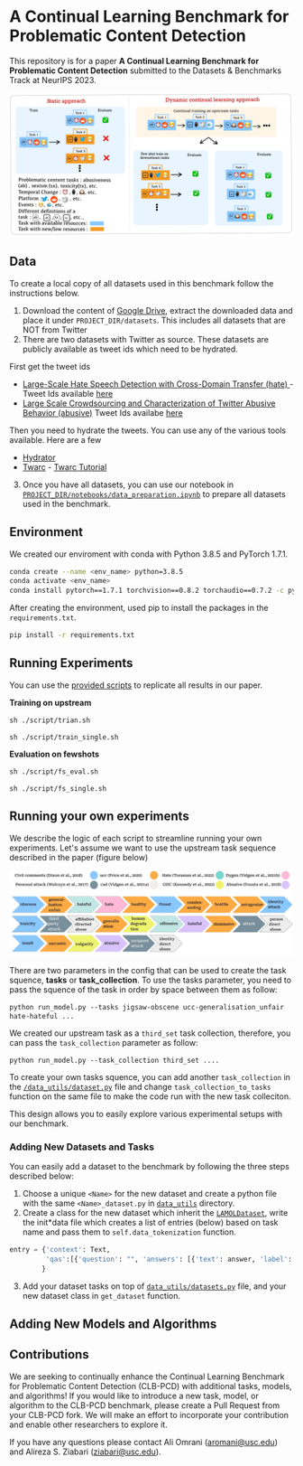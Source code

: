 # A Continual Learning Benchmark for Problematic Content Detection

This repository is for a paper **A Continual Learning Benchmark for Problematic Content Detection** submitted to the Datasets & Benchmarks Track at NeurIPS 2023.

![alt text](https://github.com/Ali-Omrani/Continual-Problematic-Content-Detection-Benchmark/blob/main/Figure%201.jpg)

## Data

To create a local copy of all datasets used in this benchmark follow the instructions below.

1. Download the content of [Google Drive](https://drive.google.com/drive/folders/1SLTprKo6OaDQtpmDXZ5RZu1vrDx0T-LA?usp=sharing), extract the downloaded data and place it under `PROJECT_DIR/datasets`. This includes all datasets that are NOT from Twitter
2. There are two datasets with Twitter as source. These datasets are publicly available as tweet ids which need to be hydrated.

First get the tweet ids

- [Large-Scale Hate Speech Detection with Cross-Domain Transfer (hate) ](https://aclanthology.org/2022.lrec-1.238.pdf) - Tweet Ids available [here](https://zenodo.org/record/2657374)
- [Large Scale Crowdsourcing and Characterization of Twitter Abusive Behavior (abusive)](https://arxiv.org/pdf/1802.00393.pdf) Tweet Ids availabe [here](https://github.com/avaapm/hatespeech)

Then you need to hydrate the tweets. You can use any of the various tools available. Here are a few

- [Hydrator](https://github.com/DocNow/hydrator)
- [Twarc](https://github.com/DocNow/twarc) - [Twarc Tutorial](https://scholarslab.github.io/learn-twarc/)

3.  Once you have all datasets, you can use our notebook in [`PROJECT_DIR/notebooks/data_preparation.ipynb`](https://github.com/Ali-Omrani/Continual-Problematic-Content-Detection-Benchmark/blob/main/notebooks/data_preparation.ipynb) to prepare all datasets used in the benchmark.

## Environment

We created our enviroment with conda with Python 3.8.5 and PyTorch 1.7.1.

```bash
conda create --name <env_name> python=3.8.5
conda activate <env_name>
conda install pytorch==1.7.1 torchvision==0.8.2 torchaudio==0.7.2 -c pytorch

```

After creating the environment, used pip to install the packages in the `requirements.txt`.

```bash
pip install -r requirements.txt
```

## Running Experiments

You can use the [provided scripts](https://github.com/Ali-Omrani/Continual-Problematic-Content-Detection-Benchmark/tree/main/script) to replicate all results in our paper.

**Training on upstream**

```
sh ./script/trian.sh
```

```
sh ./script/train_single.sh
```

**Evaluation on fewshots**

```
sh ./script/fs_eval.sh
```

```
sh ./script/fs_single.sh
```

## Running your own experiments

We describe the logic of each script to streamline running your own experiments. Let's assume we want to use the upstream task sequence described in the paper (figure below)

![alt text](https://github.com/Ali-Omrani/Continual-Problematic-Content-Detection-Benchmark/blob/main/Figure%202.jpeg)


There are two parameters in the config that can be used to create the task squence, **tasks** or **task_collection**.
To use the tasks parameter, you need to pass the squence of the task in order by space between them as follow:

```
python run_model.py --tasks jigsaw-obscene ucc-generalisation_unfair hate-hateful ...
```

We created our upstream task as a `third_set` task collection, therefore, you can pass the `task_collection` parameter as follow:

```
python run_model.py --task_collection third_set ....
```

To create your own tasks squence, you can add another `task_collection` in the [`/data_utils/dataset.py`](https://github.com/Ali-Omrani/Continual-Problematic-Content-Detection-Benchmark/tree/main/data_utils) file and change `task_collection_to_tasks` function on the same file to make the code run with the new task colleciton.

This design allows you to easily explore various experimental setups with our benchmark. 

### Adding New Datasets and Tasks

You can easily add a dataset to the benchmark by following the three steps described below:

1. Choose a unique `<Name>` for the new dataset and create a python file with the same `<Name>_dataset.py` in [`data_utils`](https://github.com/Ali-Omrani/Continual-Problematic-Content-Detection-Benchmark/tree/main/data_utils) directory.
2. Create a class for the new dataset which inherit the [`LAMOLDataset`](https://github.com/Ali-Omrani/Continual-Problematic-Content-Detection-Benchmark/blob/main/data_utils/lamol_datasets.py), write the init*data file which creates a list of entries (below) based on task name and pass them to `self.data_tokenization` function.

```python
entry = {'context': Text,
         'qas':[{'question': "", 'answers': [{'text': answer, 'label': label_id}]}]
        }
```

3. Add your dataset tasks on top of [`data_utils/datasets.py`](https://github.com/Ali-Omrani/Continual-Problematic-Content-Detection-Benchmark/blob/main/data_utils/datastes.py) file, and your new dataset class in `get_dataset` function.



## Adding New Models and Algorithms

## Contributions

We are seeking to continually enhance the Continual Learning Benchmark for Problematic Content Detection (CLB-PCD) with additional tasks, models, and algorithms! If you would like to introduce a new task, model, or algorithm to the CLB-PCD benchmark, please create a Pull Request from your CLB-PCD fork. We will make an effort to incorporate your contribution and enable other researchers to explore it.

If you have any questions please contact Ali Omrani ([aromani@usc.edu](mailto:aomrani@usc.edu)) and Alireza S. Ziabari ([ziabari@usc.edu](mailto:ziabari@usc.edu)).
